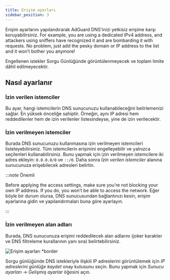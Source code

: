 ```yaml
---
title: Erişim ayarları
sidebar_position: 3
---
```


Erişim ayarlarını yapılandırarak AdGuard DNS'inizi yetkisiz erişime karşı koruyabilirsiniz. For example, you are using a dedicated IPv4 address, and attackers using sniffers have recognized it and are bombarding it with requests. No problem, just add the pesky domain or IP address to the list and it won’t bother you anymore!

Engellenen istekler Sorgu Günlüğünde görüntülenmeyecek ve toplam limite dâhil edilmeyecektir.

## Nasıl ayarlanır

### İzin verilen istemciler

Bu ayar, hangi istemcilerin DNS sunucunuzu kullanabileceğini belirlemenizi sağlar. En yüksek önceliğe sahiptir. Örneğin, aynı IP adresi hem reddedilenler hem de izin verilenler listesindeyse, yine de izin verilecektir.

### İzin verilmeyen istemciler

Burada DNS sunucunuzu kullanmasına izin verilmeyen istemcileri listeleyebilirsiniz. Tüm istemcilerin erişimini engelleyebilir ve yalnızca seçilenleri kullanabilirsiniz. Bunu yapmak için izin verilmeyen istemcilere iki adres ekleyin: `0.0.0.0/0` ve `::/0`. Daha sonra _İzin verilen istemciler_ alanına sunucunuza erişebilecek adresleri belirtin.

:::note Önemli

Before applying the access settings, make sure you’re not blocking your own IP address. If you do, you won’t be able to access the network. Eğer böyle bir durum olursa, DNS sunucusundan bağlantınızı kesin, erişim ayarlarına gidin ve yapılandırmaları buna göre ayarlayın.

:::

### İzin verilmeyen alan adları

Burada, DNS sunucunuza erişimi reddedilecek alan adlarını (joker karakter ve DNS filtreleme kurallarının yanı sıra) belirtebilirsiniz.

![Erişim ayarları \*border](https://cdn.adtidy.org/content/release_notes/dns/v2-5/AS-en.png)

Sorgu günlüğünde DNS istekleriyle ilişkili IP adreslerini görüntülemek için _IP adreslerini günlüğe kaydet_ onay kutusunu seçin. Bunu yapmak için _Sunucu ayarları_ → _Gelişmiş ayarlar_ öğesini açın.
